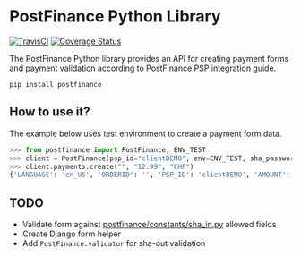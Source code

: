 # PostFinance Python Library

[![TravisCI](https://travis-ci.org/niespodd/python-postfinance.svg?branch=master)](https://travis-ci.org/niespodd/python-postfinance.svg?branch=master)
[![Coverage Status](https://coveralls.io/repos/github/niespodd/python-postfinance/badge.svg?branch=master)](https://coveralls.io/github/niespodd/python-postfinance?branch=master)


The PostFinance Python library provides an API for creating payment forms and payment validation according to PostFinance PSP integration guide.

`pip install postfinance`

## How to use it?

The example below uses test environment to create a payment form data.

```python
>>> from postfinance import PostFinance, ENV_TEST
>>> client = PostFinance(psp_id="clientDEMO", env=ENV_TEST, sha_password="SuperSecret123?!")
>>> client.payments.create("", "12.99", "CHF")
{'LANGUAGE': 'en_US', 'ORDERID': '', 'PSP_ID': 'clientDEMO', 'AMOUNT': 1299, 'CURRENCY': 'CHF', 'SHASIGN': '199acacbaef8417424eeea998e84366cf81c475e'}
```

## TODO
* Validate form against [postfinance/constants/sha_in.py](postfinance/constants/sha_in.py) allowed fields
* Create Django form helper
* Add `PostFinance.validator` for sha-out validation
